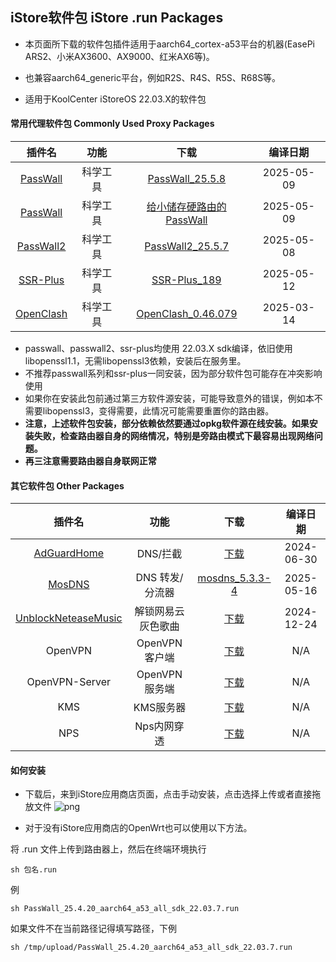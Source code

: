 ## iStore软件包 iStore .run Packages

* 本页面所下载的软件包插件适用于aarch64_cortex-a53平台的机器(EasePi ARS2、小米AX3600、AX9000、红米AX6等)。

* 也兼容aarch64_generic平台，例如R2S、R4S、R5S、R68S等。

* 适用于KoolCenter iStoreOS 22.03.X的软件包

#### 常用代理软件包 Commonly Used Proxy Packages
|插件名|功能|下载|编译日期|
| :----: | :----: | :----: | :----: |
| [PassWall](https://github.com/xiaorouji/openwrt-passwall) | 科学工具 | [PassWall_25.5.8](https://github.com/AUK9527/Are-u-ok/raw/main/apps/all/PassWall_25.5.8_aarch64_a53_all_sdk_22.03.7.run) |2025-05-09|
| [PassWall](https://github.com/xiaorouji/openwrt-passwall) | 科学工具 | [给小储存硬路由的PassWall](https://github.com/AUK9527/Are-u-ok/raw/main/apps/all/PassWall_25.5.8_aarch64_a53_small_sdk_22.03.7.run) |2025-05-09|
| [PassWall2](https://github.com/xiaorouji/openwrt-passwall2) | 科学工具 | [PassWall2_25.5.7](https://github.com/AUK9527/Are-u-ok/raw/main/apps/all/PassWall2_25.5.7_aarch64_a53_all_sdk_22.03.7.run) |2025-05-08|
| [SSR-Plus](https://github.com/fw876/helloworld) | 科学工具 | [SSR-Plus_189](https://github.com/AUK9527/Are-u-ok/raw/main/apps/all/SSR-Plus_189_aarch64_a53_all_sdk_22.03.7.run) |2025-05-12|
| [OpenClash](https://github.com/vernesong/OpenClash) | 科学工具 | [OpenClash_0.46.079](https://github.com/AUK9527/Are-u-ok/raw/main/apps/all/OpenClash_0.46.079+aarch64_core.run) |2025-03-14|
* passwall、passwall2、ssr-plus均使用 22.03.X sdk编译，依旧使用libopenssl1.1，无需libopenssl3依赖，安装后在服务里。
* 不推荐passwall系列和ssr-plus一同安装，因为部分软件包可能存在冲突影响使用
* 如果你在安装此包前通过第三方软件源安装，可能导致意外的错误，例如本不需要libopenssl3，变得需要，此情况可能需要重置你的路由器。
* **注意，上述软件包安装，部分依赖依然要通过opkg软件源在线安装。如果安装失败，检查路由器自身的网络情况，特别是旁路由模式下最容易出现网络问题。**
* **再三注意需要路由器自身联网正常**

#### 其它软件包 Other Packages
|插件名|功能|下载|编译日期|
| :----: | :----: | :----: | :----: |
| [AdGuardHome](https://github.com/sirpdboy/sirpdboy-package) | DNS/拦截 | [下载](https://github.com/AUK9527/Are-u-ok/raw/main/apps/all/adguardhome.run) |2024-06-30|
| [MosDNS](https://github.com/sbwml/luci-app-mosdns) | DNS 转发/分流器 | [mosdns_5.3.3-4](https://github.com/AUK9527/Are-u-ok/raw/main/apps/all/mosdns_5.3.3-4_aarch64_a53_luci_1.6.11_all.run) |2025-05-16|
| [UnblockNeteaseMusic](https://github.com/UnblockNeteaseMusic/luci-app-unblockneteasemusic) | 解锁网易云灰色歌曲 | [下载](https://github.com/AUK9527/Are-u-ok/raw/main/apps/all/unblockneteasemusic.run) |2024-12-24|
| OpenVPN | OpenVPN客户端 | [下载](https://github.com/AUK9527/Are-u-ok/raw/main/apps/all/OpenVPN_20211018.run) |N/A|
| OpenVPN-Server | OpenVPN服务端 | [下载](https://github.com/AUK9527/Are-u-ok/raw/main/apps/all/OpenVPN-Server_a53.run) |N/A|
| KMS | KMS服务器 | [下载](https://github.com/AUK9527/Are-u-ok/raw/main/apps/all/KMS_a53.run) |N/A|
| NPS | Nps内网穿透 | [下载](https://github.com/AUK9527/Are-u-ok/raw/main/apps/all/NPS_a53.run) |N/A|

#### 如何安装
* 下载后，来到iStore应用商店页面，点击手动安装，点击选择上传或者直接拖放文件
![png](https://cdn.jsdelivr.net/gh/AUK9527/Are-u-ok@master/apps/install.png)

* 对于没有iStore应用商店的OpenWrt也可以使用以下方法。

将 .run 文件上传到路由器上，然后在终端环境执行
```console
sh 包名.run
```
例
```console
sh PassWall_25.4.20_aarch64_a53_all_sdk_22.03.7.run
```
如果文件不在当前路径记得填写路径，下例
```console
sh /tmp/upload/PassWall_25.4.20_aarch64_a53_all_sdk_22.03.7.run
```
